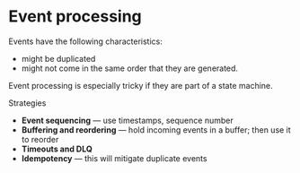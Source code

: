 # Event processing

Events have the following characteristics:
* might be duplicated
* might not come in the same order that they are generated.

Event processing is especially tricky if they are part of a state machine.

Strategies
* **Event sequencing** — use timestamps, sequence number
* **Buffering and reordering** — hold incoming events in a buffer; then use it to reorder
* **Timeouts and DLQ**
* **Idempotency** — this will mitigate duplicate events
